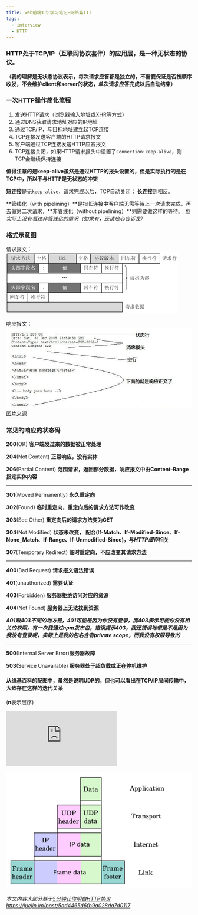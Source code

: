 ```yaml
---
title: web前端知识学习笔记-网络篇(1)
tags:
  - interview
  - HTTP
---
```

### HTTP处于TCP/IP（互联网协议套件）的应用层，是一种无状态的协议。
**（我的理解是无状态协议表示，每次请求应答都是独立的，不需要保证是否按顺序收发，不会维护client和server的状态，单次请求应答完成以后自动结束）**

### 一次HTTP操作简化流程
1. 发送HTTP请求（浏览器输入地址或XHR等方式）
2. 通过DNS获取请求地址对应的IP地址
3. 通过TCP/IP，与目标地址建立起TCP连接
4. TCP连接发送客户端的HTTP请求报文
5. 客户端通过TCP连接发送HTTP应答报文
6. TCP连接关闭，如果HTTP请求报头中设置了`Connection:keep-alive`，则TCP会继续保持连接

**值得注意的是keep-alive虽然是通过HTTP的报头设置的，但是实际执行的是在TCP中，所以不与HTTP是无状态的冲突**

**短连接**是无`keep-alive`，请求完成以后，TCP自动关闭；
**长连接**则相反。

**管线化（with pipelining）**是指长连接中客户端无需等待上一次请求完成，再去做第二次请求，**非管线化（without pipelining）**则需要做这样的等待。
*但实际上没有看过非管线化的情况（如果有，还请热心告诉我）*

### 格式示意图
请求报文：
![](css/images/http-request-format.png)

响应报文：
![](css/images/http-response-format.png)
[图片来源](https://juejin.im/post/5ad4465d6fb9a028da7d0117)

### 常见的响应的状态码

**200**(OK) **客户端发过来的数据被正常处理**

**204**(Not Content) **正常响应，没有实体**

**206**(Partial Content) **范围请求，返回部分数据，响应报文中由Content-Range指定实体内容**

-------------------------------------------------------------------

**301**(Moved Permanently) **永久重定向**

**302**(Found) **临时重定向，重定向后的请求方法可作改变**

**303**(See Other) **重定向后的请求方法变为GET**

**304**(Not Modified) **状态未改变， 配合(If-Match、If-Modified-Since、If-None_Match、If-Range、If-Unmodified-Since)，与*HTTP缓存*相关**

**307**(Temporary Redirect) **临时重定向，不应改变其请求方法**

-----------------------------------------------------------
**400**(Bad Request) **请求报文语法错误**

**401**(unauthorized) **需要认证**

**403**(Forbidden) **服务器拒绝访问对应的资源**

**404**(Not Found) **服务器上无法找到资源**

***401跟403不同的地方是，401可能是因为你没有登录，而403表示可能你没有相关的权限，有一次我通过npm发布包，错误提示403，我还错误地想是不是因为我没有登录呢，实际上是我的包名含有private scope，而我没有权限导致的***

------------------------------------------------------------
**500**(Internal Server Error)**服务器故障**

**503**(Service Unavailable) **服务器处于超负载或正在停机维护**

#### 从维基百科的配图中，虽然是说明UDP的，但也可以看出在TCP/IP层间传输中，大致存在这样的迭代关系

(**n**表示层序)

![](https://latex.codecogs.com/png.latex?packet_%7Bn%20-%201%7D%20%3D%20header_%7Bn%20-%201%7D%20&plus;%20packet_%7Bn%7D)

![](css/images/UDP_encapsulation.png)

*本文内容大部分基于[5分钟让你明白HTTP协议]()https://juejin.im/post/5ad4465d6fb9a028da7d0117*


